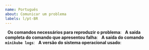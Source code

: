 ```yaml
---
name: Português
about: Comunicar um problema
labels: l/pt-BR
---
```

<!-- Use este modelo ao reportar um problema e forneça o máximo de informações possível. Se não fazer isso, pode haver um atraso na resposta. A equipe agradece. -->
 
**Os comandos necessários para reproduzir o problema**:
 
**A saída completa do comando que apresentou falha**:
 
**A saída do comando `minikube logs`**:
 
**A versão do sistema operacional usado**:
